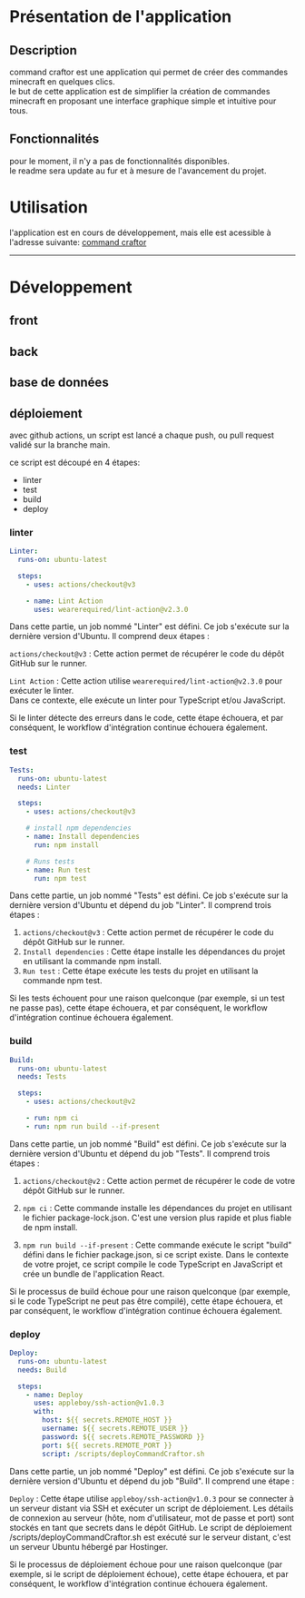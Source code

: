 # Présentation de l'application

## Description

command craftor est une application qui permet de créer des commandes minecraft en quelques clics.\
le but de cette application est de simplifier la création de commandes minecraft en proposant une 
interface graphique simple et intuitive pour tous.

## Fonctionnalités

pour le moment, il n'y a pas de fonctionnalités disponibles.\
le readme sera update au fur et à mesure de l'avancement du projet.

# Utilisation

l'application est en cours de développement, mais elle est acessible à l'adresse suivante:
[command craftor](http://commandcraftor.ebasson.fr)

___

# Développement

## front

## back

## base de données

## déploiement

avec github actions, un script est lancé a chaque push, ou pull request validé sur la 
branche main.

ce script est découpé en 4 étapes:
- linter
- test
- build
- deploy

### linter
```yaml
Linter:
  runs-on: ubuntu-latest

  steps:
    - uses: actions/checkout@v3

    - name: Lint Action
      uses: wearerequired/lint-action@v2.3.0
```

Dans cette partie, un job nommé "Linter" est défini. Ce job s'exécute sur la dernière version d'Ubuntu. 
Il comprend deux étapes :  

`actions/checkout@v3` : Cette action permet de récupérer le code du dépôt GitHub sur le runner.  

`Lint Action` : Cette action utilise `wearerequired/lint-action@v2.3.0` pour exécuter le linter.  
Dans ce contexte, elle exécute un linter pour TypeScript et/ou JavaScript.

Si le linter détecte des erreurs dans le code, cette étape échouera, et par conséquent, le workflow 
d'intégration continue échouera également.

### test
```yaml
Tests:
  runs-on: ubuntu-latest
  needs: Linter

  steps:
    - uses: actions/checkout@v3

    # install npm dependencies
    - name: Install dependencies
      run: npm install

    # Runs tests
    - name: Run test
      run: npm test
```

Dans cette partie, un job nommé "Tests" est défini. Ce job s'exécute sur la dernière version d'Ubuntu et dépend 
du job "Linter". Il comprend trois étapes :

1. `actions/checkout@v3` : Cette action permet de récupérer le code du dépôt GitHub sur le runner.
2. `Install dependencies` : Cette étape installe les dépendances du projet en utilisant la commande npm install.
3. `Run test` : Cette étape exécute les tests du projet en utilisant la commande npm test.  

Si les tests échouent pour une raison quelconque (par exemple, si un test ne passe pas), 
cette étape échouera, et par conséquent, le workflow d'intégration continue échouera également.

### build
```yaml
Build:
  runs-on: ubuntu-latest
  needs: Tests

  steps:
    - uses: actions/checkout@v2

    - run: npm ci
    - run: npm run build --if-present
```

Dans cette partie, un job nommé "Build" est défini. Ce job s'exécute sur la dernière version d'Ubuntu et dépend du 
job "Tests". Il comprend trois étapes :  

1. `actions/checkout@v2` : Cette action permet de récupérer le code de votre dépôt GitHub sur le runner.  

2. `npm ci` : Cette commande installe les dépendances du projet en utilisant le fichier package-lock.json. C'est une 
version plus rapide et plus fiable de npm install.  

3. `npm run build --if-present` : Cette commande exécute le script "build" défini dans le fichier package.json, 
si ce script existe. Dans le contexte de votre projet, ce script compile le code TypeScript en JavaScript et crée
un bundle de l'application React.  

Si le processus de build échoue pour une raison quelconque (par exemple, si le code TypeScript ne peut pas 
être compilé), cette étape échouera, et par conséquent, le workflow d'intégration continue échouera également.

### deploy
```yaml 
Deploy:
  runs-on: ubuntu-latest
  needs: Build

  steps:
    - name: Deploy
      uses: appleboy/ssh-action@v1.0.3
      with:
        host: ${{ secrets.REMOTE_HOST }}
        username: ${{ secrets.REMOTE_USER }}
        password: ${{ secrets.REMOTE_PASSWORD }}
        port: ${{ secrets.REMOTE_PORT }}
        script: /scripts/deployCommandCraftor.sh
```

Dans cette partie, un job nommé "Deploy" est défini. Ce job s'exécute sur la dernière version d'Ubuntu et 
dépend du job "Build". Il comprend une étape :  

`Deploy` : Cette étape utilise `appleboy/ssh-action@v1.0.3` pour se connecter à un serveur distant via SSH et 
exécuter un script de déploiement. Les détails de connexion au serveur (hôte, nom d'utilisateur, mot de passe et port) 
sont stockés en tant que secrets dans le dépôt GitHub. Le script de déploiement /scripts/deployCommandCraftor.sh 
est exécuté sur le serveur distant, c'est un serveur Ubuntu hébergé par Hostinger.

Si le processus de déploiement échoue pour une raison quelconque (par exemple, si le script de déploiement échoue), 
cette étape échouera, et par conséquent, le workflow d'intégration continue échouera également.